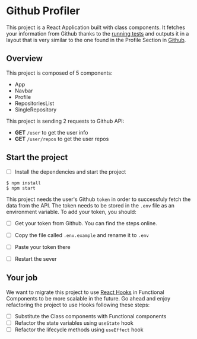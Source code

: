 # Github Profiler

This project is a React Application built with class components. It fetches your information from Github thanks to the [running tests](https://docs.github.com/en/rest) and outputs it in a layout that is very similar to the one found in the Profile Section in [Github](https://github.com/). 

## Overview

This project is composed of 5 components:
- App
- Navbar
- Profile
- RepositoriesList
- SingleRepository

This project is sending 2 requests to Github API:
- **GET** `/user` to get the user info
- **GET** `/user/repos` to get the user repos
## Start the project

- [ ] Install the dependencies and start the project
```
$ npm install
$ npm start
```

This project needs the user's Github `token` in order to successfuly fetch the data from the API. The token needs to be stored in the `.env` file as an environment variable.
To add your token, you should:

- [ ] Get your token from Github. You can find the steps online.
- [ ] Copy the file called `.env.example` and rename it to `.env`
- [ ] Paste your token there
- [ ] Restart the sever


## Your job

We want to migrate this project to use [React Hooks](https://reactjs.org/docs/hooks-intro.html) in Functional Components to be more scalable in the future.
Go ahead and enjoy refactoring the project to use Hooks following these steps:

- [ ] Substitute the Class components with Functional components
- [ ] Refactor the state variables using `useState` hook
- [ ] Refactor the lifecycle methods using `useEffect` hook 